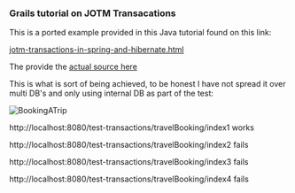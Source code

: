 ### Grails tutorial on JOTM Transacations

This is a ported example provided in this Java tutorial found on this link:

[jotm-transactions-in-spring-and-hibernate.html](https://today.java.net/pub/a/today/2006/08/31/jotm-transactions-in-spring-and-hibernate.html)

The provide the [actual source here](https://today.java.net/sites/all/modules/pubdlcnt/pubdlcnt.php?file=/today/2006/08/31/JotmInSpringAndHibernateSrc.zip&nid=219704)


This is what is sort of being achieved, to be honest I have not spread it over multi DB's and only using internal DB as part of the test:


![BookingATrip](https://raw.github.com/vahidhedayati/test-transactions/master/images/Figure01_BookingATrip.jpg)



http://localhost:8080/test-transactions/travelBooking/index1 works


http://localhost:8080/test-transactions/travelBooking/index2 fails


http://localhost:8080/test-transactions/travelBooking/index3 fails


http://localhost:8080/test-transactions/travelBooking/index4 fails

